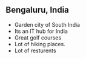 ## Bengaluru, India 

- Garden city of South India 
- Its an IT hub for India
- Great golf courses 
- Lot of hiking places.
- Lot of resturents 
